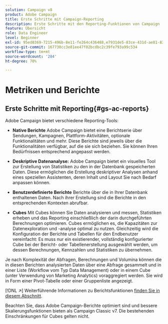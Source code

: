 ```yaml
---
solution: Campaign v8
product: Adobe Campaign
title: Erste Schritte mit Campaign-Reporting
description: Erste Schritte mit den Reporting-Funktionen von Campaign
feature: Übersicht
role: Data Engineer
level: Beginner
exl-id: 95ed0369-7215-496b-8e11-fe264c436488,e7931de5-83ce-431d-ae81-83793d257550
source-git-commit: 167730cc3e81ee47f02bcdbc2c39fe793a99c534
workflow-type: tm+mt
source-wordcount: '284'
ht-degree: 70%

---
```


# Metriken und Berichte

## Erste Schritte mit Reporting{#gs-ac-reports}

Adobe Campaign bietet verschiedene Reporting-Tools:

* **Native Berichte**
Adobe Campaign bietet eine Berichtserie über Sendungen, Kampagnen, Plattform-Aktivitäten, optionale Funktionalitäten und mehr. Diese Berichte sind jeweils über die Funktionalitäten verfügbar, auf die sie sich beziehen. Sie können Ihren Bedürfnissen entsprechend angepasst werden.

* **Deskriptive Datenanalyse:**
Adobe Campaign bietet ein visuelles Tool zur Erstellung von Statistiken zu den in der Datenbank gespeicherten Daten. Diese ermöglichen die Erstellung deskriptiver Analysen anhand eines speziellen Assistenten, deren Inhalt und Layout Sie nach Bedarf anpassen können.

* **Benutzerdefinierte Berichte**
Berichte über die in Ihrer Datenbank enthaltenen Daten. Nach ihrer Erstellung sind die Berichte in den entsprechenden Kontexten abrufbar.

* **Cubes**
Mit Cubes können Sie Daten analysieren und messen, Statistiken erheben und das Reporting einschließlich der darin durchgeführten Berechnungen optimieren.  Cubes ermöglichen es, die Kapazitäten zur Datenexploration und -analyse optimal zu nutzen. Gleichzeitig wird die Konfiguration der Berichte und Tabellen für den Endbenutzer vereinfacht: Es muss nur ein existierender, vollständig konfigurierter Cube bei der Bericht- oder Tabellenerstellung ausgewählt werden, um dessen Berechnungen, Kennzahlen und Statistiken zu übernehmen.

Je nach Komplexität der Abfragen, Berechnungen und Volumina können die in diesen Berichten analysierten Daten über eine Abfrage gesammelt und in einer Liste (Workflow vom Typ Data Management) oder in einem Cube (unter Verwendung von Marketing Analytics) voraggregiert werden. Sie wird in Form einer Pivot-Tabelle oder einer Gruppenliste angezeigt.


[!DNL :arrow_upper_right:] Weiterführende Informationen zu Berichtsfunktionen  [finden Sie in diesem Abschnitt](https://experienceleague.adobe.com/docs/campaign-classic/using/reporting/reporting-in-adobe-campaign/about-adobe-campaign-reporting-tools.html?lang=de#reporting).

Beachten Sie, dass Adobe Campaign-Berichte optimiert sind und bessere Skalierungsfunktionen bieten als Campaign Classic v7. Die bestehenden Einschränkungen für Cubes gelten nicht.

